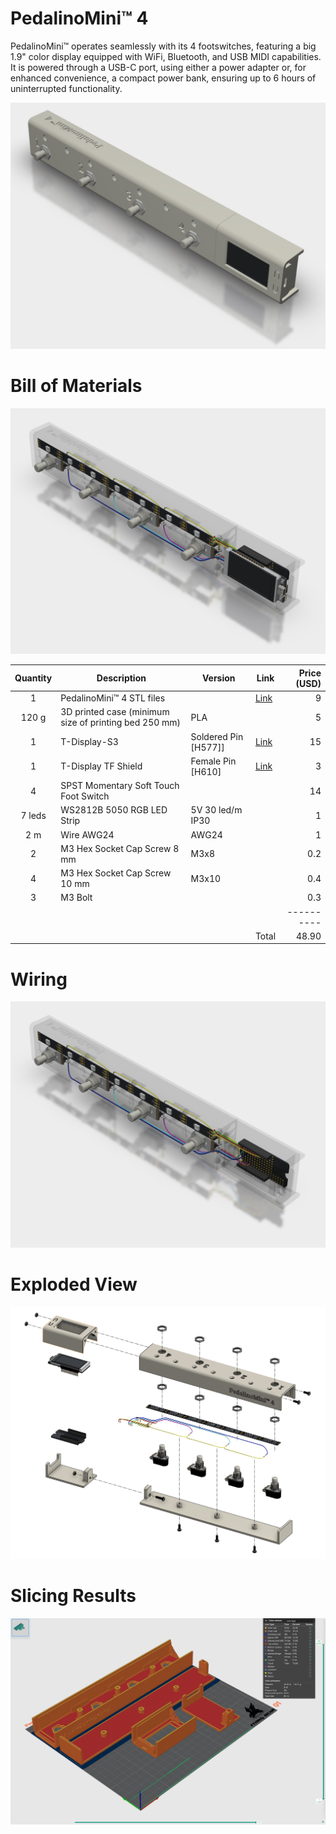 # PedalinoMini™ 4

PedalinoMini™ operates seamlessly with its 4 footswitches, featuring a big 1.9" color display equipped with WiFi, Bluetooth, and USB MIDI capabilities. It is powered through a USB-C port, using either a power adapter or, for enhanced convenience, a compact power bank, ensuring up to 6 hours of uninterrupted functionality.

![](./images/PedalinoMini%204.jpg)

# Bill of Materials

![](./images/PedalinoMini%204%20Naked.jpg)

Quantity|Description|Version|Link|Price (USD)
:------:|-----------|-------|----|-----:
1|PedalinoMini™ 4 STL files||[Link](https://github.com/sponsors/alf45tar/sponsorships?sponsor=alf45tar&tier_id=378691&preview=false)|9
120 g|3D printed case (minimum size of printing bed 250 mm)|PLA||5
1|T-Display-S3|Soldered Pin [H577]]|[Link](https://www.lilygo.cc/products/t-display-s3?variant=42351558590645)|15
1|T-Display TF Shield|Female Pin [H610]|[Link](https://www.lilygo.cc/products/t-display-tf-shied?variant=42729797025973)|3
4|SPST Momentary Soft Touch Foot Switch|||14
7 leds|WS2812B 5050 RGB LED Strip|5V 30 led/m IP30||1
2 m|Wire AWG24|AWG24||1
2|M3 Hex Socket Cap Screw 8 mm|M3x8||0.2
4|M3 Hex Socket Cap Screw 10 mm|M3x10||0.4
3|M3 Bolt|||0.3
|||||----------
||||Total|48.90

# Wiring

![](./images/PedalinoMini%204%20Wiring.jpg)

# Exploded View

![](./images/PedalinoMini%204%20Exploded%20View.jpg)

# Slicing Results

![](./images/PedalinoMini%204%20Slicing%20Results.jpg)
